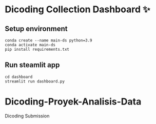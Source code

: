 
# Dicoding Collection Dashboard ✨

## Setup environment
```
conda create --name main-ds python=3.9
conda activate main-ds
pip install requirements.txt
```

## Run steamlit app
```
cd dashboard
streamlit run dashboard.py
```


# Dicoding-Proyek-Analisis-Data
Dicoding Submission 

